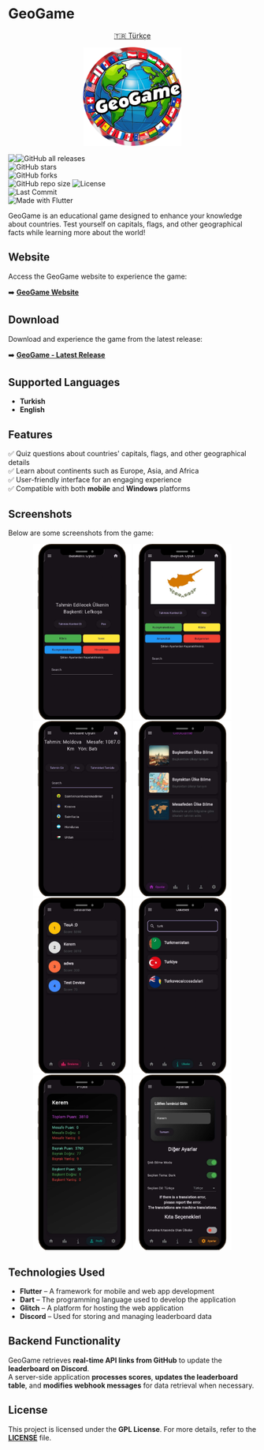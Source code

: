 # **GeoGame**  

<p align="center">
  <a href="TR.md">🇹🇷 Türkçe</a>
</p>

<p align="center">
  <img src="assets/logo.png" alt="GeoGame Logo" width="200"/>
</p>  

<img  align="left" src="https://komarev.com/ghpvc/?username=keremlolgg&repo=geogame&style=for-the-badge&label=VISITORS+COUNT&color=%237B1E7B"/>

![GitHub all releases](https://img.shields.io/github/downloads/keremlolgg/GeoGame/total?logo=github&style=for-the-badge&color=blue&label=Total%20Downloads)  
![GitHub stars](https://img.shields.io/github/stars/keremlolgg/GeoGame?style=for-the-badge)  
![GitHub forks](https://img.shields.io/github/forks/keremlolgg/GeoGame?style=for-the-badge)  
![GitHub repo size](https://img.shields.io/github/repo-size/keremlolgg/geogame?style=for-the-badge)
![License](https://img.shields.io/github/license/keremlolgg/GeoGame?style=for-the-badge)  
![Last Commit](https://img.shields.io/github/last-commit/keremlolgg/GeoGame?style=for-the-badge)  
![Made with Flutter](https://img.shields.io/badge/Made%20with-Flutter-blue?style=for-the-badge&logo=flutter)  

GeoGame is an educational game designed to enhance your knowledge about countries. Test yourself on capitals, flags, and other geographical facts while learning more about the world!  

## **Website**  

Access the GeoGame website to experience the game:  

➡️ [**GeoGame Website**](https://keremkk.vercel.app/geogame)  

## **Download**  

Download and experience the game from the latest release:  

➡️ [**GeoGame - Latest Release**](https://github.com/keremlolgg/GeoGame/releases/latest)  

## **Supported Languages**  

- **Turkish**  
- **English**  

## **Features**  

✅ Quiz questions about countries' capitals, flags, and other geographical details  
✅ Learn about continents such as Europe, Asia, and Africa  
✅ User-friendly interface for an engaging experience  
✅ Compatible with both **mobile** and **Windows** platforms  

## **Screenshots**  

Below are some screenshots from the game:  

<p align="center">
  <img src="Resimler/baskentoyun.png" alt="Capital Quiz" width="200"/>
  <img src="Resimler/bayrakoyun.png" alt="Flag Quiz" width="200"/>
  <img src="Resimler/mesafeoyun.png" alt="Distance Game" width="200"/>
  <img src="Resimler/mainlobi.png" alt="Main Lobby" width="200"/>
  <img src="Resimler/leadboard.png" alt="Leaderboard" width="200"/>
  <img src="Resimler/ulkeler.png" alt="Countries" width="200"/>
  <img src="Resimler/profiles.png" alt="Profile Page" width="200"/>
  <img src="Resimler/settings.png" alt="Settings" width="200"/>
</p>  

## **Technologies Used**  

- **Flutter** – A framework for mobile and web app development  
- **Dart** – The programming language used to develop the application  
- **Glitch** – A platform for hosting the web application  
- **Discord** – Used for storing and managing leaderboard data  

## **Backend Functionality**  

GeoGame retrieves **real-time API links from GitHub** to update the **leaderboard on Discord**.  
A server-side application **processes scores**, **updates the leaderboard table**, and **modifies webhook messages** for data retrieval when necessary.  

## **License**  

This project is licensed under the **GPL License**. For more details, refer to the [**LICENSE**](LICENSE) file.
